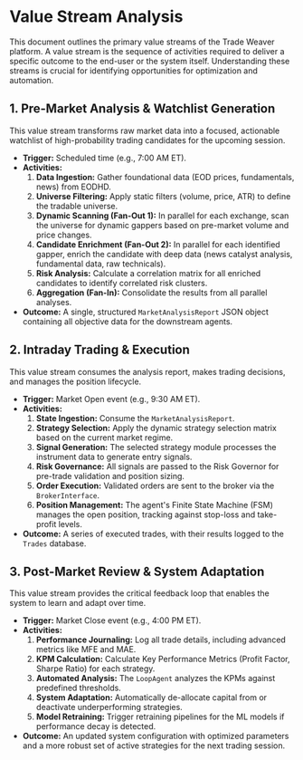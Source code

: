 # Value Stream Analysis

This document outlines the primary value streams of the Trade Weaver platform. A value stream is the sequence of activities required to deliver a specific outcome to the end-user or the system itself. Understanding these streams is crucial for identifying opportunities for optimization and automation.

## 1. Pre-Market Analysis & Watchlist Generation

This value stream transforms raw market data into a focused, actionable watchlist of high-probability trading candidates for the upcoming session.

-   **Trigger:** Scheduled time (e.g., 7:00 AM ET).
-   **Activities:**
    1.  **Data Ingestion:** Gather foundational data (EOD prices, fundamentals, news) from EODHD.
    2.  **Universe Filtering:** Apply static filters (volume, price, ATR) to define the tradable universe.
    3.  **Dynamic Scanning (Fan-Out 1):** In parallel for each exchange, scan the universe for dynamic gappers based on pre-market volume and price changes.
    4.  **Candidate Enrichment (Fan-Out 2):** In parallel for each identified gapper, enrich the candidate with deep data (news catalyst analysis, fundamental data, raw technicals).
    5.  **Risk Analysis:** Calculate a correlation matrix for all enriched candidates to identify correlated risk clusters.
    6.  **Aggregation (Fan-In):** Consolidate the results from all parallel analyses.
-   **Outcome:** A single, structured `MarketAnalysisReport` JSON object containing all objective data for the downstream agents.

## 2. Intraday Trading & Execution

This value stream consumes the analysis report, makes trading decisions, and manages the position lifecycle.

-   **Trigger:** Market Open event (e.g., 9:30 AM ET).
-   **Activities:**
    1.  **State Ingestion:** Consume the `MarketAnalysisReport`.
    2.  **Strategy Selection:** Apply the dynamic strategy selection matrix based on the current market regime.
    3.  **Signal Generation:** The selected strategy module processes the instrument data to generate entry signals.
    4.  **Risk Governance:** All signals are passed to the Risk Governor for pre-trade validation and position sizing.
    5.  **Order Execution:** Validated orders are sent to the broker via the `BrokerInterface`.
    6.  **Position Management:** The agent's Finite State Machine (FSM) manages the open position, tracking against stop-loss and take-profit levels.
-   **Outcome:** A series of executed trades, with their results logged to the `Trades` database.

## 3. Post-Market Review & System Adaptation

This value stream provides the critical feedback loop that enables the system to learn and adapt over time.

-   **Trigger:** Market Close event (e.g., 4:00 PM ET).
-   **Activities:**
    1.  **Performance Journaling:** Log all trade details, including advanced metrics like MFE and MAE.
    2.  **KPM Calculation:** Calculate Key Performance Metrics (Profit Factor, Sharpe Ratio) for each strategy.
    3.  **Automated Analysis:** The `LoopAgent` analyzes the KPMs against predefined thresholds.
    4.  **System Adaptation:** Automatically de-allocate capital from or deactivate underperforming strategies.
    5.  **Model Retraining:** Trigger retraining pipelines for the ML models if performance decay is detected.
-   **Outcome:** An updated system configuration with optimized parameters and a more robust set of active strategies for the next trading session.
